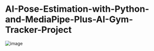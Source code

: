 # AI-Pose-Estimation-with-Python-and-MediaPipe-Plus-AI-Gym-Tracker-Project
![image](https://user-images.githubusercontent.com/95137330/213245189-57c0253a-bd27-4817-9fcb-1e66644ba824.png)
